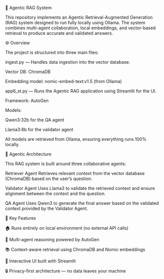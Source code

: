 🧠 Agentic RAG System

This repository implements an Agentic Retrieval-Augmented Generation (RAG) system designed to run fully locally using Ollama. The system combines multi-agent collaboration, local embeddings, and vector-based retrieval to produce accurate and validated answers.

⚙️ Overview

The project is structured into three main files:

ingest.py — Handles data ingestion into the vector database.

Vector DB: ChromaDB

Embedding model: nomic-embed-text:v1.5 (from Ollama)

app6_st.py — Runs the Agentic RAG application using Streamlit for the UI.

Framework: AutoGen

Models:

Qwen3:32b for the QA agent

Llama3:8b for the validator agent

All models are retrieved from Ollama, ensuring everything runs 100% locally.

🧩 Agentic Architecture

This RAG system is built around three collaborative agents:

Retriever Agent
Retrieves relevant context from the vector database (ChromaDB) based on the user’s question.

Validator Agent
Uses Llama3 to validate the retrieved context and ensure alignment between the context and the question.

QA Agent
Uses Qwen3 to generate the final answer based on the validated context provided by the Validator Agent.

🚀 Key Features

🏠 Runs entirely on local environment (no external API calls)

🧩 Multi-agent reasoning powered by AutoGen

📚 Context-aware retrieval using ChromaDB and Nomic embeddings

💬 Interactive UI built with Streamlit

🔒 Privacy-first architecture — no data leaves your machine